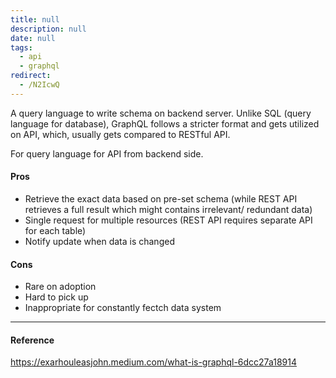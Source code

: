```yaml
---
title: null
description: null
date: null
tags:
  - api
  - graphql
redirect:
  - /N2IcwQ
---
```


A query language to write schema on backend server. Unlike SQL (query language for database), GraphQL follows a stricter format and gets utilized on API, which, usually gets compared to RESTful API.

For query language for API from backend side.

#### Pros

- Retrieve the exact data based on pre-set schema (while REST API retrieves a full result which might contains irrelevant/ redundant data)
- Single request for multiple resources (REST API requires separate API for each table)
- Notify update when data is changed

#### Cons

- Rare on adoption
- Hard to pick up
- Inappropriate for constantly fectch data system

---

#### Reference

https://exarhouleasjohn.medium.com/what-is-graphql-6dcc27a18914
